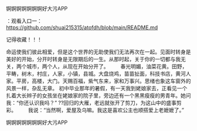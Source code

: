 锕锕锕锕锕锕锕好大污APP

：观看入口一：https://github.com/shuai215315/atofdh/blob/main/README.md


记得收藏！！！



命运使我们彼此相爱，但是这个世界的无助使我们无法再次在一起。见面时转身是美好的开始，分开时转身是无限期后的一生。从那时起，关于你的一切都与我无关，两个城市，两个人，从现在开始分开了。
　　春光明媚，油菜花黄。田野，平畴，树木，村庄，人家，小镇，县城。大盘烧鸡，苗苗扯面，科技书店，黄河人家。平房，高楼，大门。天赐百福，紫气东来，家和万事兴。思绪也象这车窗外的风景一样，杂乱无章。
初中毕业那年的暑假，有一天我到姥娘家去，正看见一个扎着大长辫子的女孩坐在姥娘家的院子里，旁边还有一个黑黑瘦瘦的男青年。她问我：“你还认识我吗？”
??回归的大雁，老远就张开了剪刀，为这山中的盛事剪彩。
　　我说：“当然啊，爱屋及乌嘛。我这是喜欢公主也顺搭爱上老嬷嬷了。”







锕锕锕锕锕锕锕好大污APP
